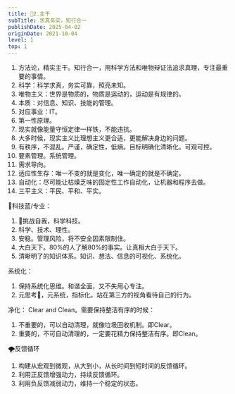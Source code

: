 ```yaml
---
title: 🚆2.主干
subTitle: 求真务实，知行合一
publishDate: 2025-04-02
originDate: 2021-10-04
level: 1
top: 1
---
```


1. 方法论，精实主干。知行合一，用科学方法和唯物辩证法追求真理，专注最重要的事情。
2. 科学：科学求真，务实可靠，照亮未知。
3. 唯物主义：世界是物质的，物质是运动的，运动是有规律的。
4. 本质：对信息、知识、技能的管理。
5. 对应事业：IT。
6. 第一性原理。
7. 现实就像能量守恒定律一样铁，不能违抗。
8. 大多时候，现实主义比理想主义更合适，更能解决身边的问题。
9. 有秩序，不混乱。严谨，确定性，低熵。目标明确化清晰化。可观可控。
10. 要素管理。系统管理。
11. 需求导向。
12. 适应性生存：唯一不变的就是变化，唯一确定的就是不确定。
13. 自动化：尽可能让枯燥乏味的固定性工作自动化，让机器和程序去做。
14. 三平主义：平民、平和、平实。

💎科技蓝/专业：
1. 🐬挑战自我，科学科技。
2. 科学、技术、理性。
3. 安稳。管理风险，将不安全因素限制住。
4. 大白天下。80%的人了解80%的事实。让真相大白于天下。
5. 清晰明了的知识体系。知识、想法、信息的可视化、系统化。

系统化：
1. 保持系统化思维。和谐全面，又不失用心专注。
2. 元思考🧐，元系统，指标化。站在第三方的视角看待自己的行为。

净化：
Clear and Clean。需要保持整洁有序的时候：
1. 不重要的，可以自动清理，就像垃圾回收机制。即Clear。
2. 重要的，不可自动清理的，一定要花精力保持整洁有序。即Clean。

🌪反馈循环
1. 构建从宏观到微观，从大到小，从长时间到短时间的反馈循环。
2. 利用正反馈增强动力，持续反馈循环。
3. 利用负反馈减弱动力，维持一个稳定的状态。
